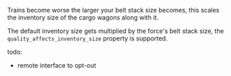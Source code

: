 Trains become worse the larger your belt stack size becomes, this scales the inventory size of the cargo wagons along with it.

The default inventory size gets multiplied by the force's belt stack size, the `quality_affects_inventory_size` property is supported.

todo:
- remote interface to opt-out
